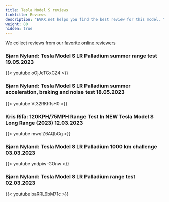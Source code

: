 ```yaml
---
title: Tesla Model S reviews
linktitle: Reviews
description: "EVKX.net helps you find the best review for this model. "
weight: 80
hidden: true
---
```

<object type="image/svg+xml" data="../modelnavigation.svg"></object>
We collect reviews from our [favorite online reviewers](/guides/evreviewers/)

### Bjørn Nyland: Tesla Model S LR Palladium summer range test 19.05.2023

{{< youtube oOjJeTGxCZ4 >}}

### Bjørn Nyland: Tesla Model S LR Palladium summer acceleration, braking and noise test 18.05.2023

{{< youtube Vt32RKh1sH0 >}}

### Kris Rifa: 120KPH/75MPH Range Test In NEW Tesla Model S Long Range (2023) 12.03.2023

{{< youtube mwqlZ6AQbGg >}}

### Bjørn Nyland: Tesla Model S LR Palladium 1000 km challenge 03.03.2023

{{< youtube yndpiw-GOnw >}}

### Bjørn Nyland: Tesla Model S LR Palladium range test 02.03.2023

{{< youtube baRRL9bM71c >}}

